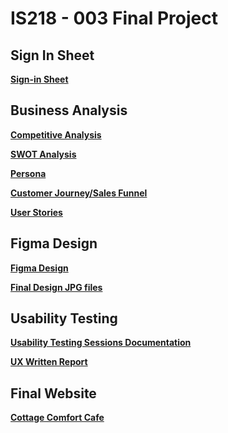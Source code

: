 # IS218 - 003 Final Project

## Sign In Sheet
**[Sign-in Sheet](SIGNIN.md)**

## Business Analysis
**[Competitive Analysis](Competitive_Analysis.md)**

**[SWOT Analysis](SWOT_Analysis.md)**

**[Persona](Persona.md)**

**[Customer Journey/Sales Funnel](Customer_Journey.md)**

**[User Stories](User_Stories.md)**

## Figma Design
**[Figma Design](https://www.figma.com/file/lXlcK81N1dVrCc5ZWDGCmh/Final?type=design&node-id=0-1&mode=design&t=2wG7IkmMfvdNkW0d-0)**

**[Final Design JPG files](Final_Design.md)**

## Usability Testing

**[Usability Testing Sessions Documentation](Usability_Testing.md)**

**[UX Written Report](Usability_Report.md)**

## Final Website

**[Cottage Comfort Cafe](https://is218003-final.vercel.app/)**




